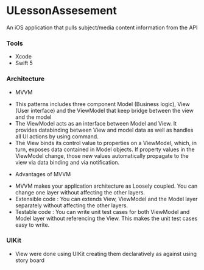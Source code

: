 # ULessonAssesement
An iOS application that pulls subject/media content information from the API

### Tools
* Xcode 
* Swift 5

### Architecture 
* MVVM
- This patterns includes three component Model (Business logic), View (User interface) and the  ViewModel that keep bridge between the view and the model
- The ViewModel acts as an interface between Model and View. It provides databinding between View and model data as well as handles all UI actions by using
command.
- The View binds its control value to properties on a ViewModel, which, in turn, exposes data contained in Model objects. If property values in the ViewModel change, those new values automatically propagate to the view via data binding and via notification.

* Advantages of MVVM 

- MVVM makes your application architecture as Loosely coupled. You can change one layer without affecting the other layers.
- Extensible code : You can extends View, ViewModel and the Model layer separately without affecting the other layers.
- Testable code : You can write unit test cases for both ViewModel and Model layer without referencing the View. This makes the unit test cases easy to write.

### UIKit

- View were done using UIKit creating them declaratively as against using story board

